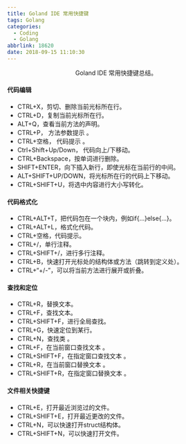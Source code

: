 ```yaml
---
title: Goland IDE 常用快捷键
tags: Golang
categories:
  - Coding
  - Golang
abbrlink: 18620
date: 2018-09-15 11:10:30
---
```


<center>Goland IDE 常用快捷键总结。</center>

<!--more-->

#### 代码编辑

- CTRL+X，剪切、删除当前光标所在行。
- CTRL+D，复制当前光标所在行。
- ALT+Q，查看当前方法的声明。
- CTRL+P， 方法参数提示 。
- CTRL+空格， 代码提示 。
- Ctrl+Shift+Up/Down， 代码向上/下移动。 
- CTRL+Backspace，按单词进行删除。
- SHIFT+ENTER，向下插入新行，即使光标在当前行的中间。
- ALT+SHIFT+UP/DOWN，将光标所在行的代码上下移动。
- CTRL+SHIFT+U，将选中内容进行大小写转化。

#### 代码格式化

- CTRL+ALT+T，把代码包在一个块内，例如if{…}else{…}。
- CTRL+ALT+L，格式化代码。
- CTRL+空格，代码提示。
- CTRL+/，单行注释。
- CTRL+SHIFT+/，进行多行注释。
- CTRL+B，快速打开光标处的结构体或方法（跳转到定义处）。
- CTRL+“+/-”，可以将当前方法进行展开或折叠。

#### 查找和定位

- CTRL+R，替换文本。
- CTRL+F，查找文本。
- CTRL+SHIFT+F，进行全局查找。
- CTRL+G，快速定位到某行。
- CTRL+N，查找类 。
- CTRL+F，在当前窗口查找文本 。
- CTRL+SHIFT+F，在指定窗口查找文本 。
- CTRL+R，在当前窗口替换文本 。
- CTRL+SHIFT+R，在指定窗口替换文本 。

#### 文件相关快捷键

- CTRL+E，打开最近浏览过的文件。
- CTRL+SHIFT+E，打开最近更改的文件。
- CTRL+N，可以快速打开struct结构体。
- CTRL+SHIFT+N，可以快速打开文件。

